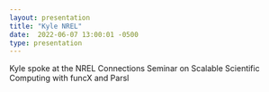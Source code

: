 ```yaml
---
layout: presentation
title: "Kyle NREL"
date:  2022-06-07 13:00:01 -0500
type: presentation
---
```


Kyle spoke at the NREL Connections Seminar on Scalable Scientific Computing with funcX and Parsl
